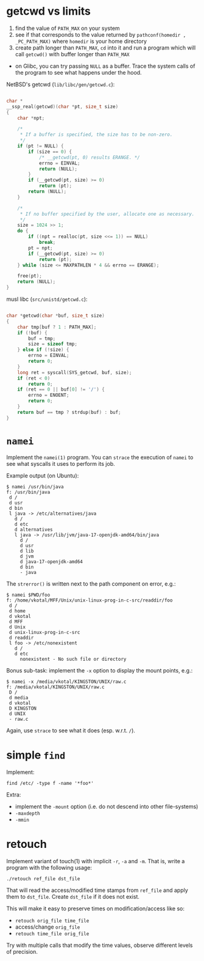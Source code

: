 # getcwd vs limits

1. find the value of `PATH_MAX` on your system
2. see if that corresponds to the value returned by `pathconf(homedir , _PC_PATH_MAX)` where `homedir` is your home directory
3. create path longer than `PATH_MAX`, `cd` into it and run a program which will call `getcwd()` with buffer longer than `PATH_MAX`
  - on Glibc, you can try passing `NULL` as a buffer. Trace the system calls of the program to see what happens under the hood.

NetBSD's getcwd (`lib/libc/gen/getcwd.c`):
```C

char *
__ssp_real(getcwd)(char *pt, size_t size)
{
    char *npt;

    /*
     * If a buffer is specified, the size has to be non-zero.
     */
    if (pt != NULL) {
        if (size == 0) {
            /* __getcwd(pt, 0) results ERANGE. */
            errno = EINVAL;
            return (NULL);
        }
        if (__getcwd(pt, size) >= 0)
            return (pt);
        return (NULL);
    }

    /*
     * If no buffer specified by the user, allocate one as necessary.
     */
    size = 1024 >> 1;
    do {
        if ((npt = realloc(pt, size <<= 1)) == NULL)
            break;
        pt = npt;
        if (__getcwd(pt, size) >= 0)
            return (pt);
    } while (size <= MAXPATHLEN * 4 && errno == ERANGE);

    free(pt);
    return (NULL);
}
```

musl libc (`src/unistd/getcwd.c`):
```C

char *getcwd(char *buf, size_t size)
{
	char tmp[buf ? 1 : PATH_MAX];
	if (!buf) {
		buf = tmp;
		size = sizeof tmp;
	} else if (!size) {
		errno = EINVAL;
		return 0;
	}
	long ret = syscall(SYS_getcwd, buf, size);
	if (ret < 0)
		return 0;
	if (ret == 0 || buf[0] != '/') {
		errno = ENOENT;
		return 0;
	}
	return buf == tmp ? strdup(buf) : buf;
}
```

# `namei`

Implement the `namei(1)` program. You can `strace` the execution of `namei` to see what syscalls it uses to perform its job.

Example output (on Ubuntu):
```
$ namei /usr/bin/java
f: /usr/bin/java
 d /
 d usr
 d bin
 l java -> /etc/alternatives/java
   d /
   d etc
   d alternatives
   l java -> /usr/lib/jvm/java-17-openjdk-amd64/bin/java
     d /
     d usr
     d lib
     d jvm
     d java-17-openjdk-amd64
     d bin
     - java
```
The `strerror()` is written next to the path component on error, e.g.:
```
$ namei $PWD/foo
f: /home/vkotal/MFF/Unix/unix-linux-prog-in-c-src/readdir/foo
 d /
 d home
 d vkotal
 d MFF
 d Unix
 d unix-linux-prog-in-c-src
 d readdir
 l foo -> /etc/nonexistent
   d /
   d etc
     nonexistent - No such file or directory
```

Bonus sub-task: implement the `-x` option to display the mount points, e.g.:
```
$ namei -x /media/vkotal/KINGSTON/UNIX/raw.c 
f: /media/vkotal/KINGSTON/UNIX/raw.c
 D /
 d media
 d vkotal
 D KINGSTON
 d UNIX
 - raw.c
```

Again, use `strace` to see what it does (esp. w.r.t. `/`).

# simple `find`

Implement:
```
find /etc/ -type f -name '*foo*'
```

Extra:
  - implement the `-mount` option (i.e. do not descend into other file-systems)
  - `-maxdepth`
  - `-mmin`

# retouch

Implement variant of touch(1) with implicit `-r`, `-a` and `-m`.
That is, write a program with the following usage:
```
./retouch ref_file dst_file
```
That will read the access/modified time stamps from `ref_file` and apply
them to `dst_file`. Create `dst_file` if it does not exist.

This will make it easy to preserve times on modification/access like so:
  - `retouch orig_file time_file`
  - access/change `orig_file`
  - `retouch time_file orig_file`

Try with multiple calls that modify the time values, observe different levels of
precision.
